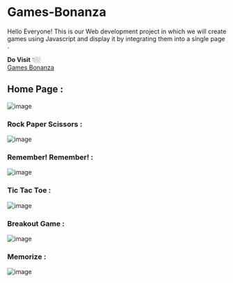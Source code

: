 ﻿# Games-Bonanza
Hello Everyone! This is our Web development project in which we will create games using Javascript and display it by integrating them into a single page .

**Do Visit** 👇🏼
<br>
[Games Bonanza](https://games-bonanza.netlify.app/)

## Home Page :
![image](https://user-images.githubusercontent.com/87670425/236391288-a06cf2fd-e14e-41ee-a187-6cc04abd0bd0.png)

### Rock Paper Scissors :
![image](https://user-images.githubusercontent.com/87670425/236395173-05912f63-fa76-4122-930c-3f545edee3e3.png)

### Remember! Remember! :
![image](https://user-images.githubusercontent.com/87670425/236395428-beb8300e-db47-4624-ba8b-9b56de8946c8.png)

### Tic Tac Toe :
![image](https://user-images.githubusercontent.com/87670425/236395615-a4165f93-e7da-4137-ba3e-80c2724b497f.png)

### Breakout Game :
![image](https://user-images.githubusercontent.com/87670425/236395708-45f5babc-32f0-42ab-ba74-3fdbb2ed7bf4.png)

### Memorize :
![image](https://user-images.githubusercontent.com/87670425/236396140-ac9a5a1b-ca83-4e3a-a904-5c848d635d54.png)
